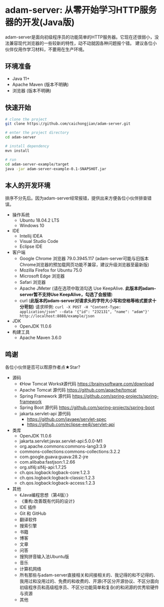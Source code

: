 # adam-server: 从零开始学习HTTP服务器的开发(Java版)
adam-server是面向初级程序员的功能简单的HTTP服务器。它现在还很弱小，没法兼容现代浏览器的一些较新的特性，动不动就因各种问题报个错。
建议各位小伙伴仅用作学习材料，不要用在生产环境。

## 环境准备
+ Java 11+
+ Apache Maven (版本不明确)
+ 浏览器 (版本不明确)

## 快速开始
```bash
# clone the project
git clone https://github.com/caichongjian/adam-server.git

# enter the project directory
cd adam-server

# install dependency
mvn install

# run
cd adam-server-example/target
java -jar adam-server-example-0.1-SNAPSHOT.jar
```

## 本人的开发环境
排序不分先后。因为adam-server经常报错，提供出来方便各位小伙伴排查错误。
+ 操作系统
    + Ubuntu 18.04.2 LTS
    + Windows 10
+ IDE
    + Intellij IDEA
    + Visual Studio Code
    + Eclipse IDE
+ 客户端
    + Google Chrome 浏览器 79.0.3945.117 (adam-server可能与旧版本Chrome浏览器的预加载网页功能不兼容，建议升级浏览器至最新版)
    + Mozilla Firefox for Ubuntu 75.0
    + Microsoft Edge 浏览器
    + Safari 浏览器
    + Apache JMeter (请在选项中取消勾选 Use KeepAlive. **此版本的adam-server暂不支持Use KeepAlive，勾选了会报错**)
    + curl (**此版本的adam-server对请求头的字符大小写和空格等格式要求十分苛刻**) 请求样例: `curl -X POST -H "Content-Type: application/json" --data '{"id": "232131", "name": "adam"}' http://localhost:8888/example/json`
+ JDK
    + OpenJDK 11.0.6
+ 构建工具
    + Apache Maven 3.6.0

## 鸣谢
各位小伙伴是否可以帮原作者点★Star?
+ 源码
    + 《How Tomcat Works》源代码 https://brainysoftware.com/download
    + Apache Tomcat 源代码 https://github.com/apache/tomcat
    + Spring Framework 源代码 https://github.com/spring-projects/spring-framework
    + Spring Boot 源代码 https://github.com/spring-projects/spring-boot
    + jakarta.servlet-api 源代码
        + https://github.com/javaee/servlet-spec
        + https://github.com/eclipse-ee4j/servlet-api
+ 类库
    + OpenJDK 11.0.6
    + jakarta.servlet:javax.servlet-api:5.0.0-M1
    + org.apache.commons:commons-lang3:3.9
    + commons-collections:commons-collections:3.2.2
    + com.google.guava:guava:28.2-jre
    + com.alibaba:fastjson:1.2.66
    + org.slf4j:slf4j-api:1.7.25
    + ch.qos.logback:logback-core:1.2.3
    + ch.qos.logback:logback-classic:1.2.3
    + ch.qos.logback:logback-access:1.2.3
+ 其他
    + 《Java编程思想（第4版）》
    + 《重构:改善既有代码的设计》
    + IDE 插件
    + Git 和 GitHub
    + 翻译软件
    + 搜索引擎
    + 书籍
    + 博客
    + 文章
    + 问答
    + 搜狗拼音输入法Ubuntu版
    + 音乐
    + 计算机网络
    + 所有那些与adam-server直接相关和间接相关的、我记得的和不记得的、我用过和没用过的、免费的和收费的、开源(不区分开源协议、不区分面向初级程序员和高级程序员、不区分功能简单和复杂)的和闭源的优秀软硬件与资源
    + 其他

